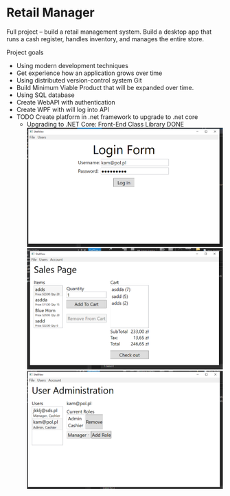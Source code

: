 # Retail Manager
Full project – build a retail management system. Build a desktop app that runs a cash register, handles inventory, and manages the entire store. 


Project goals
-	Using modern development techniques
-	Get experience how an application grows over time
-	Using distributed version-control system Git
-	Build Minimum Viable Product that  will be expanded over time.
-	Using SQL database
-	Create WebAPI with authentication
-	Create WPF with will log into API
-	TODO Create platform in .net framework to upgrade to .net core
      - Upgrading to .NET Core: Front-End Class Library DONE
![Login Form](Pictures/LoginForm.PNG)
![Sale Page](Pictures/SalePage.PNG)
![Admin](Pictures/UserAdministrtion.PNG)

